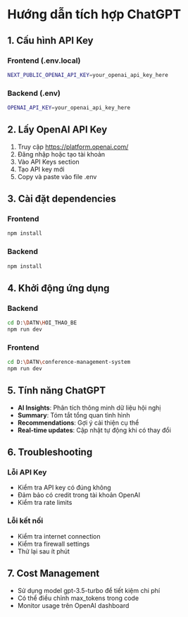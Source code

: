 # Hướng dẫn tích hợp ChatGPT

## 1. Cấu hình API Key

### Frontend (.env.local)

```bash
NEXT_PUBLIC_OPENAI_API_KEY=your_openai_api_key_here
```

### Backend (.env)

```bash
OPENAI_API_KEY=your_openai_api_key_here
```

## 2. Lấy OpenAI API Key

1. Truy cập https://platform.openai.com/
2. Đăng nhập hoặc tạo tài khoản
3. Vào API Keys section
4. Tạo API key mới
5. Copy và paste vào file .env

## 3. Cài đặt dependencies

### Frontend

```bash
npm install
```

### Backend

```bash
npm install
```

## 4. Khởi động ứng dụng

### Backend

```bash
cd D:\DATN\HOI_THAO_BE
npm run dev
```

### Frontend

```bash
cd D:\DATN\conference-management-system
npm run dev
```

## 5. Tính năng ChatGPT

- **AI Insights**: Phân tích thông minh dữ liệu hội nghị
- **Summary**: Tóm tắt tổng quan tình hình
- **Recommendations**: Gợi ý cải thiện cụ thể
- **Real-time updates**: Cập nhật tự động khi có thay đổi

## 6. Troubleshooting

### Lỗi API Key

- Kiểm tra API key có đúng không
- Đảm bảo có credit trong tài khoản OpenAI
- Kiểm tra rate limits

### Lỗi kết nối

- Kiểm tra internet connection
- Kiểm tra firewall settings
- Thử lại sau ít phút

## 7. Cost Management

- Sử dụng model gpt-3.5-turbo để tiết kiệm chi phí
- Có thể điều chỉnh max_tokens trong code
- Monitor usage trên OpenAI dashboard
